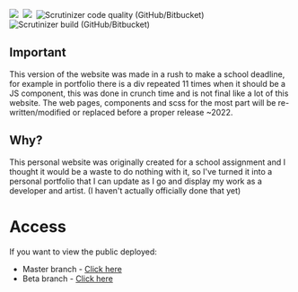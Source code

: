 <p >
<img src="https://img.shields.io/github/stars/Rubeanie/Ruben-P?color=efc20f&style=for-the-badge" />&nbsp;
<img src="https://img.shields.io/github/issues/Rubeanie/Ruben-P?style=for-the-badge" />&nbsp;
 <img alt="Scrutinizer code quality (GitHub/Bitbucket)" src="https://img.shields.io/scrutinizer/quality/g/Rubeanie/Ruben-P?style=for-the-badge">
 <img alt="Scrutinizer build (GitHub/Bitbucket)" src="https://img.shields.io/scrutinizer/build/g/Rubeanie/Ruben-P?style=for-the-badge">
</p>

## Important
This version of the website was made in a rush to make a school deadline, for example in portfolio there is a div repeated 11 times when it should be a JS component, this was done in crunch time and is not final like a lot of this website.
The web pages, components and scss for the most part will be re-written/modified or replaced before a proper release ~2022.

## Why?
This personal website was originally created for a school assignment and I thought it would be a waste to do nothing with it, so I've turned it into a personal portfolio that I can update as I go and display my work as a developer and artist. (I haven't actually officially done that yet)

# Access
If you want to view the public deployed:
- Master branch - [Click here](http://ruben-p.com)
- Beta branch - [Click here](http://beta.ruben-p.com)
